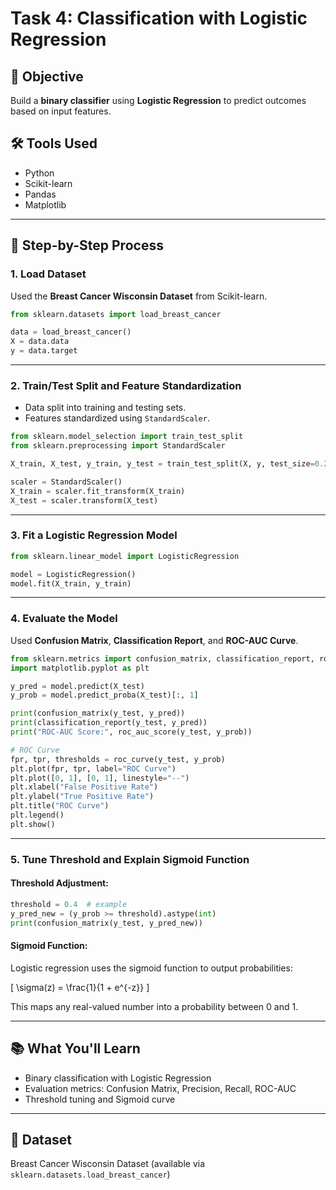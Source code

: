# Task 4: Classification with Logistic Regression

## 🧠 Objective
Build a **binary classifier** using **Logistic Regression** to predict outcomes based on input features.

## 🛠️ Tools Used
- Python
- Scikit-learn
- Pandas
- Matplotlib

---

## 📌 Step-by-Step Process

### 1. Load Dataset
Used the **Breast Cancer Wisconsin Dataset** from Scikit-learn.

```python
from sklearn.datasets import load_breast_cancer

data = load_breast_cancer()
X = data.data
y = data.target
```

---

### 2. Train/Test Split and Feature Standardization

- Data split into training and testing sets.
- Features standardized using `StandardScaler`.

```python
from sklearn.model_selection import train_test_split
from sklearn.preprocessing import StandardScaler

X_train, X_test, y_train, y_test = train_test_split(X, y, test_size=0.2, random_state=42)

scaler = StandardScaler()
X_train = scaler.fit_transform(X_train)
X_test = scaler.transform(X_test)
```

---

### 3. Fit a Logistic Regression Model

```python
from sklearn.linear_model import LogisticRegression

model = LogisticRegression()
model.fit(X_train, y_train)
```

---

### 4. Evaluate the Model

Used **Confusion Matrix**, **Classification Report**, and **ROC-AUC Curve**.

```python
from sklearn.metrics import confusion_matrix, classification_report, roc_auc_score, roc_curve
import matplotlib.pyplot as plt

y_pred = model.predict(X_test)
y_prob = model.predict_proba(X_test)[:, 1]

print(confusion_matrix(y_test, y_pred))
print(classification_report(y_test, y_pred))
print("ROC-AUC Score:", roc_auc_score(y_test, y_prob))

# ROC Curve
fpr, tpr, thresholds = roc_curve(y_test, y_prob)
plt.plot(fpr, tpr, label="ROC Curve")
plt.plot([0, 1], [0, 1], linestyle="--")
plt.xlabel("False Positive Rate")
plt.ylabel("True Positive Rate")
plt.title("ROC Curve")
plt.legend()
plt.show()
```

---

### 5. Tune Threshold and Explain Sigmoid Function

#### Threshold Adjustment:
```python
threshold = 0.4  # example
y_pred_new = (y_prob >= threshold).astype(int)
print(confusion_matrix(y_test, y_pred_new))
```

#### Sigmoid Function:
Logistic regression uses the sigmoid function to output probabilities:

\[
\sigma(z) = \frac{1}{1 + e^{-z}}
\]

This maps any real-valued number into a probability between 0 and 1.

---

## 📚 What You'll Learn
- Binary classification with Logistic Regression
- Evaluation metrics: Confusion Matrix, Precision, Recall, ROC-AUC
- Threshold tuning and Sigmoid curve

---

## 📎 Dataset
Breast Cancer Wisconsin Dataset (available via `sklearn.datasets.load_breast_cancer`)
